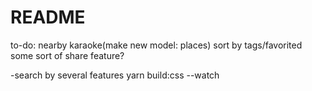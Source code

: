 # README
to-do:
  nearby karaoke(make new model: places)
  sort by tags/favorited
  some sort of share feature? 
  
  -search by several features
yarn build:css --watch
